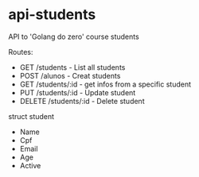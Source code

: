 # api-students
API to 'Golang do zero' course students 

Routes:
- GET /students - List all students
- POST /alunos - Creat students
- GET /students/:id - get infos from a specific student
- PUT /students/:id - Update student
- DELETE /students/:id - Delete student 

struct student 
- Name 
- Cpf
- Email 
- Age 
- Active


